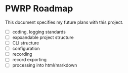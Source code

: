 # PWRP Roadmap

This document specifies my future plans with this project.

- [ ] coding, logging standards
- [ ] expxandable project structure
- [ ] CLI structure
- [ ] configuration
- [ ] recording
- [ ] record exporting
- [ ] processing into html/markdown